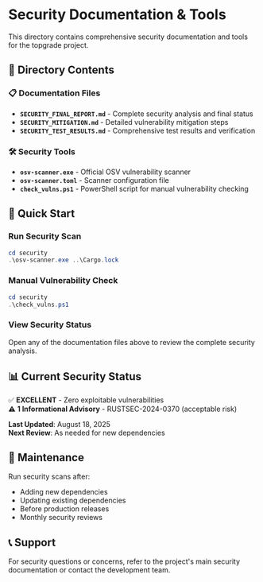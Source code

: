 # Security Documentation & Tools

This directory contains comprehensive security documentation and tools for the topgrade project.

## 📁 Directory Contents

### 📋 Documentation Files

- **`SECURITY_FINAL_REPORT.md`** - Complete security analysis and final status
- **`SECURITY_MITIGATION.md`** - Detailed vulnerability mitigation steps
- **`SECURITY_TEST_RESULTS.md`** - Comprehensive test results and verification

### 🛠️ Security Tools

- **`osv-scanner.exe`** - Official OSV vulnerability scanner
- **`osv-scanner.toml`** - Scanner configuration file
- **`check_vulns.ps1`** - PowerShell script for manual vulnerability checking

## 🚀 Quick Start

### Run Security Scan

```powershell
cd security
.\osv-scanner.exe ..\Cargo.lock
```

### Manual Vulnerability Check

```powershell
cd security
.\check_vulns.ps1
```

### View Security Status

Open any of the documentation files above to review the complete security analysis.

## 📊 Current Security Status

✅ **EXCELLENT** - Zero exploitable vulnerabilities  
⚠️ **1 Informational Advisory** - RUSTSEC-2024-0370 (acceptable risk)

**Last Updated**: August 18, 2025  
**Next Review**: As needed for new dependencies

## 🔄 Maintenance

Run security scans after:

- Adding new dependencies
- Updating existing dependencies  
- Before production releases
- Monthly security reviews

## 📞 Support

For security questions or concerns, refer to the project's main security documentation or contact the development team.
